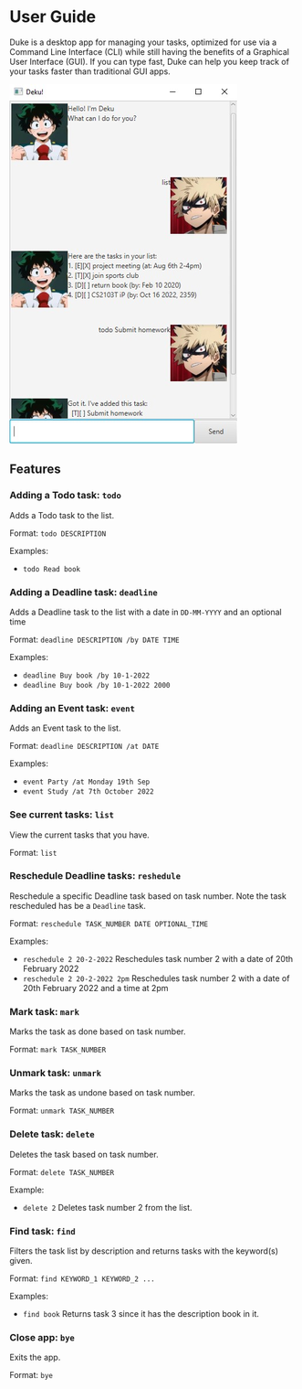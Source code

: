 # User Guide

Duke is a desktop app for managing your tasks, optimized for use via a Command Line Interface (CLI) while still having the benefits of a Graphical User Interface (GUI). If you can type fast, Duke can help you keep track of your tasks faster than traditional GUI apps.

![](Ui.png)

## Features 

### Adding a Todo task: `todo`

Adds a Todo task to the list.

Format: `todo DESCRIPTION`

Examples:

- `todo Read book`



### Adding a Deadline task: `deadline`

Adds a Deadline task to the list with a date in `DD-MM-YYYY` and an optional time

Format: `deadline DESCRIPTION /by DATE TIME`

Examples:

- `deadline Buy book /by 10-1-2022`
- `deadline Buy book /by 10-1-2022 2000`



### Adding an Event task: `event`

Adds an Event task to the list.

Format: `deadline DESCRIPTION /at DATE`

Examples:

- `event Party /at Monday 19th Sep`
- `event Study /at 7th October 2022`



### See current tasks: `list`

View the current tasks that you have.

Format: `list`




### Reschedule Deadline tasks: `reshedule`

Reschedule a specific Deadline task based on task number. Note the task rescheduled has be a `Deadline` task.

Format: `reschedule TASK_NUMBER DATE OPTIONAL_TIME`

Examples:
- `reschedule 2 20-2-2022` Reschedules task number 2 with a date of 20th February 2022
- `reschedule 2 20-2-2022 2pm` Reschedules task number 2 with a date of 20th February 2022 and a time at 2pm



### Mark task: `mark`

Marks the task as done based on task number.

Format: `mark TASK_NUMBER`



### Unmark task: `unmark`

Marks the task as undone based on task number.

Format: `unmark TASK_NUMBER`



### Delete task: `delete`

Deletes the task based on task number.

Format: `delete TASK_NUMBER`

Example:
- `delete 2` Deletes task number 2 from the list.



### Find task: `find`

Filters the task list by description and returns tasks with the keyword(s) given.

Format: `find KEYWORD_1 KEYWORD_2 ...`

Examples:
- `find book` Returns task 3 since it has the description book in it.



### Close app: `bye`

Exits the app.

Format: `bye`
